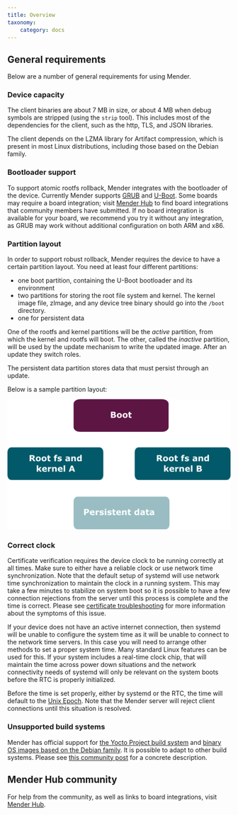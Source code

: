 ```yaml
---
title: Overview
taxonomy:
    category: docs
---
```



## General requirements

Below are a number of general requirements for using Mender.

### Device capacity
The client binaries are about 7 MB in size, or about 4 MB when debug symbols are
stripped (using the `strip` tool). This includes most of the dependencies for
the client, such as the http, TLS, and JSON libraries.

The client depends on the LZMA library for Artifact compression, which is
present in most Linux distributions, including those based on the Debian family.


### Bootloader support

To support atomic rootfs rollback, Mender integrates with the bootloader of the device. Currently
Mender supports [GRUB](https://www.gnu.org/software/grub/?target=_blank) and
[U-Boot](http://www.denx.de/wiki/U-Boot?target=_blank). Some boards may require a board integration;
visit [Mender Hub](https://hub.mender.io/?target=_blank) to find board integrations that community
members have submitted. If no board integration is available for your board, we recommend you
try it without any integration, as GRUB may work without additional configuration on both ARM and x86.


### Partition layout

In order to support robust rollback, Mender requires the device to have a certain partition layout.
You need at least four different partitions:
* one boot partition, containing the U-Boot bootloader and its environment
* two partitions for storing the root file system and kernel. The kernel image file, zImage, and any device tree binary should go into the `/boot` directory.
* one for persistent data

One of the rootfs and kernel partitions will be the *active* partition, from which the kernel and rootfs will boot.
The other, called the *inactive* partition, will be used by the update mechanism to write the updated image.
After an update they switch roles.

The persistent data partition stores data that must persist through an update.

Below is a sample partition layout:

![Mender client partition layout](mender_client_partition_layout.png)


### Correct clock

Certificate verification requires the device clock to be running correctly at all times.
Make sure to either have a reliable clock or use network time synchronization.
Note that the default setup of systemd will use network time
synchronization to maintain the clock in a running system. This may
take a few minutes to stabilize on system boot so it is possible
to have a few connection rejections from the server until this process
is complete and the time is correct. Please see [certificate troubleshooting](../../201.Troubleshoot/03.Mender-Client/docs.md#certificate-expired-or-not-yet-valid) for more information about the symptoms of this issue.

If your device does not have an active internet connection, then systemd
will be unable to configure the system time as it will be unable to connect
to the network time servers. In this case you will need to arrange other
methods to set a proper system time. Many standard Linux features can be
used for this. If your system includes a real-time clock chip, that will maintain the time
across power down situations and the network connectivity needs of systemd
will only be relevant on the system boots before the RTC is properly
initialized.

Before the time is set properly, either by systemd or the RTC, the time will
default to the [Unix Epoch](https://en.wikipedia.org/wiki/Unix_time?target=_blank). Note
that the Mender server will reject client connections until this
situation is resolved.


### Unsupported build systems

Mender has official support for [the Yocto Project build system](../../05.System-updates-Yocto-Project/chapter.md) and [binary OS images based on the Debian family](../chapter.md). It is possible to adapt to other build systems. Please see [this community post](https://hub.mender.io/t/mender-from-scratch?target=_blank) for a concrete description.


## Mender Hub community

For help from the community, as well as links to board integrations, visit [Mender
Hub](https://hub.mender.io/?target=_blank).
